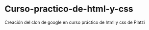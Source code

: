 # Curso-practico-de-html-y-css
Creación del clon de google en curso práctico de html y css de Platzi
